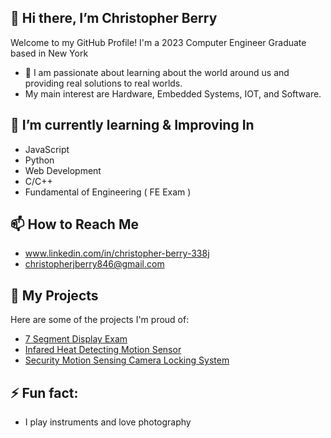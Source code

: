 ## 👋 Hi there, I’m Christopher Berry

Welcome to my GitHub Profile! I'm a 2023 Computer Engineer Graduate based in New York
  

- 👀 I am passionate about learning about the world around us and providing real solutions to real worlds.
- My main interest are Hardware, Embedded Systems, IOT, and Software.

  
## 🌱 I’m currently learning & Improving In
- JavaScript
- Python
- Web Development
- C/C++
- Fundamental of Engineering ( FE Exam )

## 📫 How to Reach Me
- www.linkedin.com/in/christopher-berry-338j
- christopherjberry846@gmail.com

## 🔗 My Projects
Here are some of the projects I'm proud of:
- [7 Segment Display Exam](https://github.com/ChrisBerry1234/7-Segment-Display-Exam) 
- [Infared Heat Detecting Motion Sensor](https://github.com/ChrisBerry1234/2022-Capstone-Project) 
- [Security Motion Sensing Camera Locking System](https://github.com/ChrisBerry1234/Security-Motion-Sensing-Camera-Locking-System-) 

## ⚡ Fun fact: 
- I play instruments and love photography



